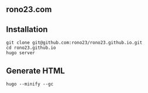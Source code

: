 ## rono23.com

## Installation

```
git clone git@github.com:rono23/rono23.github.io.git
cd rono23.github.io
hugo server
```

## Generate HTML

```
hugo --minify --gc
```

